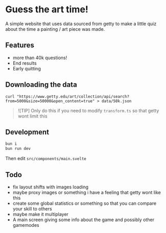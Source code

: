 # Guess the art time!

A simple website that uses data sourced from getty to make a little quiz about the time a painting / art piece was made.

## Features

- more than 40k questions!
- End results
- Early quitting

## Downloading the data

`curl "https://www.getty.edu/art/collection/api/search?from=5000&size=50000&open_content=true" > data/50k.json`

> ![TIP]
> Only do this if you need to modify `transform.ts` so that getty wont limit this

## Development

```sh
bun i
bun run dev
```

Then edit `src/components/main.svelte`

## Todo

- fix layout shifts with images loading
- maybe proxy images or something i have a feeling that getty wont like this
- create some global statistics or something so that you can compare your skill to others
- maybe make it multiplayer
- A main screen giving some info about the game and possibly other gamemodes
